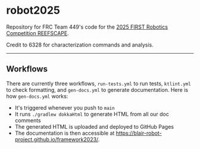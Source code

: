 # robot2025

Repository for FRC Team 449's code for the [2025 FIRST Robotics Competition REEFSCAPE](https://www.youtube.com/watch?v=YWbxcjlY9JY).

Credit to 6328 for characterization commands and analysis.

-----------------------------

## Workflows

There are currently three workflows, `run-tests.yml` to run tests, `ktlint.yml` to check formatting, and `gen-docs.yml`
to generate documentation. Here is how `gen-docs.yml` works:

- It's triggered whenever you push to `main`
- It runs `./gradlew dokkaHtml` to generate HTML from all our doc comments
- The generated HTML is uploaded and deployed to GitHub Pages
- The documentation is then accessible at https://blair-robot-project.github.io/framework2023/.
